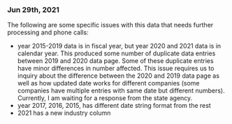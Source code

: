 ### Jun 29th, 2021 

The following are some specific issues with this data that needs further processing and phone calls:
- year 2015-2019 data is in fiscal year, but year 2020 and 2021 data is in calendar year. This produced some number of duplicate data entries between 2019 and 2020 data page. Some of these duplicate entries have minor differences in number affected. This issue requires us to inquiry about the difference between the 2020 and 2019 data page as well as how updated date works for different companies (some companies have multiple entries with same date but different numbers). Currently, I am waiting for a response from the state agency.
- year 2017, 2016, 2015, has different date string format from the rest
- 2021 has a new industry column